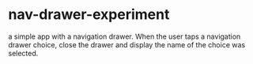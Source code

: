 # nav-drawer-experiment

a simple app with a navigation drawer. When the user taps a navigation drawer choice, close the drawer and display the name of the choice was selected.
